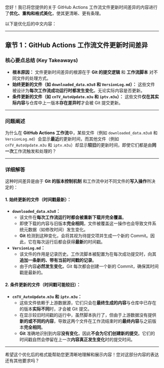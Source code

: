 您好！我已将您提供的关于 GitHub Actions 工作流文件更新时间差异的内容进行了**优化、重构和格式美化**，使其更清晰、更有条理。

以下是优化后的中文内容：

***

## 章节 1：GitHub Actions 工作流文件更新时间差异

### 核心要点总结 (Key Takeaways)

* **根本原因：** 文件更新时间差异的根源在于 **Git 的提交逻辑** 和 **工作流脚本** 对不同文件的处理方式。
* **始终更新的文件（如 `downloaded_data.m3u8` 和 `VersionLog.md`）：** 这些文件被设计为**每次工作流成功运行时都发生变化**，无论实际内容是否更新。
* **条件更新的文件（如 `cnTV_AutoUpdate.m3u` 和 `iptv.m3u`）：** 这些文件**仅在其实际内容**与仓库中上一版本**存在差异时**才会被 Git 提交更新。

---

### 问题阐述

为什么在 **GitHub Actions 工作流**中，某些文件（例如 `downloaded_data.m3u8` 和 `VersionLog.md`）会显示**最近**的更新时间，而其他文件（例如 `cnTV_AutoUpdate.m3u` 和 `iptv.m3u`）却显示**较旧**的更新时间，即使它们都是由**同一次**工作流触发和处理的？

---

### 详细解答

这种时间差异是由于 **Git 的版本控制机制** 和工作流中对不同文件的**写入操作**所决定的：

#### 1. 始终更新的文件（时间戳最新）：

* **`downloaded_data.m3u8`：**
    * 该文件在**每次工作流运行时都会被重新下载并完全覆盖**。
    * 即使下载的内容与旧版本**完全相同**，文件被覆盖这一操作也会导致文件系统元数据（如修改时间）发生变化。
    * **Git** 检测到这种变化，会将其视为待提交项并生成一个新的 Commit。因此，它在每次运行后都会获得**最新**的时间戳。
* **`VersionLog.md`：**
    * 该文件的作用是记录历史。工作流脚本被配置为在每次成功提交时，向其**追加一条新的、带有当前时间戳的记录**。
    * 由于内容**必然发生变化**，Git 每次都会创建一个新的 Commit，确保其时间戳是最新的。

#### 2. 条件更新的文件（时间戳可能较旧）：

* **`cnTV_AutoUpdate.m3u` 和 `iptv.m3u`：**
    * 这些文件依赖于上游数据源，它们只会在**最终生成的内容**与仓库中已存在的版本**实际不同**时，才会被 Git 提交。
    * 在显示较旧时间戳的运行中，虽然脚本执行了，但由于上游数据没有提供**新的或不同的内容**，导致这两个文件在工作流结束时的**最终内容**与之前版本**完全相同**。
    * **Git** 准确地识别到内容**没有变化**，因此**不会为它们创建新的提交**。它们的时间戳自然会停留在上一次**内容真正发生变化**时的提交时间。

***

希望这个优化后的格式能帮助您更清晰地理解和展示内容！您对这部分内容的表达还有其他要求吗？
